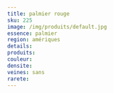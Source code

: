 ```yaml
---
title: palmier rouge
sku: 225
image: /img/produits/default.jpg
essence: palmier
region: amériques
details: 
produits:
couleur: 
densite: 
veines: sans
rarete: 
---
```

